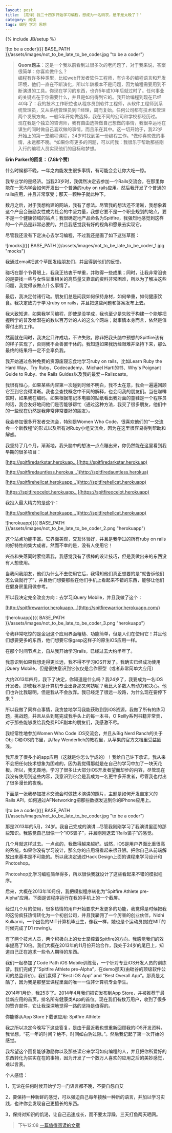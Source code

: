 ```yaml
---
layout: post
title: ［亮译］我二十四岁开始学习编程，想成为一名码农，是不是太晚了？"
category: 阅读
tags: 编程 学习 思想
---
```

{% include JB/setup %}

![to be a coder]({{ BASE_PATH }}/assets/images/not_to_be_late_to_be_coder.jpg "to be a coder")

> **Quora题主**：这是一个我以前看到过很多次的老问题了，对于我来说，答案很简单：你喜欢做什么？  
> 编程有许多种类型，比如web开发者软件工程师，有许多的编程语言和开发环境，他们一直在不断演化，所以年龄根本不是问题，因为编程需要用到不断演进的工具。你现在学习的东西，也许5年或10年后就过时了。任何事业的关键点在于你需要什么，并且是如何得到它的。我开始编程到现在已经40年了：我的技术工作职位也从程序员到软件工程师，从软件工程师到系统管理员，又从系统管理员到IT经理，周而复始。任何公司都有技术和管理两个发展方向，一般5年开始做选择，我在不同的公司和学校都经历过。  
> 现在我是个独立的咨询师，我有自由选择做自己想做的事情，我很幸运地在谋生的同时做自己喜欢做的事情，而且乐在其中。这一切开始于，我22岁开始上的第一堂编程课程，24岁时找到第一份编程工作。*做你喜欢做的事情，永远都不晚。*如果你有更多的问题，可以问我：我很乐于帮助那些刚入行的编程人员实现他们的目标和梦想。  

**Erin Parker的回复：（7.8k个赞）**

什么时候都不晚，一年之内能发生很多事情，有可能会会让你大吃一惊。

我专业学的是经济。当我23岁时，我偶然决定去参加一个Rails交流会，在那里你能在一天内学会如何开发出一个普通的ruby on rails应用。然后我开发了个普通的rails应用，并且非常享受；那天一颗种子就此种下。

数月之后，对于我想构建的网站，我有了想法。尽管我的想法还不清晰，我想象着这个产品会鼓励女性成为社会的中坚力量，我想它要不是一个职业规划的站点，要不是一个健康领域的站点；我很确定地产品命名为Spitfire，我强烈地感觉到这样的一个产品是非常必要的，并且我感觉我有好的视角和愿景去实现它。

尽管我还没有下定决心去学习编程，不过我还是画了如下这张草图：

![mocks]({{ BASE_PATH }}/assets/images/not_to_be_late_to_be_coder_1.jpg "mocks")

我通过email把这个草图发给朋友们，并且得到他们的反馈。

碰巧在那个节骨眼上，我我正热衷于举重，并取得一些成果；同时，让我非常沮丧的是要找一些与女性举重相关的高质量又靠谱的资料非常困难，所以为了解决这些问题，我觉得该做点什么事情了。

最后，我决定付诸行动。朋友们总是问我如何保持身材，如何举重，如何健康饮食。我决定致力于学习ruby on rails，并且把这些问题和答案发布上去。

我大致知道，如果我学习编程，即使是没学成，我也至少是失败于构建一个能够把握所学的普及给潜在的数以百万计的人的这么个网站；就事情本身而言，依然是值得付出的工作。

然而就在同时，我决定只许成功，不许失败。除非把我头脑中预想的Spitfire该有的样子实现了，否则我不会善罢干休的。我知道如果我历经艰难并坚持下来，那么最终的结果将一定不会辜负我。

我开始通过各种免费的资源废寝忘食地学习ruby on rails，比如Learn Ruby the Hard Way、Try Ruby、Codecademy、Michael Hartl的书、Why's Poignant Guide to Ruby、the Rails Guides以及我的最爱－Railscasts。

我很有恒心，如果某些内容第一次碰到时候不明白，我不太在意，我会一遍遍回顾它至到它变得清晰。我也会查找概念中不同的解释，也会问我的朋友们。当在咖啡馆时，如果我在编码，如果根据笔记本电脑的贴纸看出我对面的童鞋是一个程序员的话，我会友好地问他们是否能够帮忙（通过这种方法，我交了很多朋友，他们中的一些现在仍然是我非常非常要好的朋友）。

我会参加很多开发者交流会，特别是Women Who Code，很喜欢他们的“一交流会一个新教程”的形式以及所有对Ruby小组交流会，因为在这里很容易得到帮助和解惑。

我坚持了几个月，渐渐地，我头脑中的想法一点点蹦出来，你仍然能在这里看到我早期的很多项目：

[http://spitfiredarkstar.herokuap…](http://spitfiredarkstar.herokuap)

[http://spitfiredauntless.herokua…](http://spitfiredauntless.herokua)

[http://spitfirehellcat.herokuapp…](http://spitfirehellcat.herokuapp)

[https://spitfireocelot.herokuapp…](https://spitfireocelot.herokuapp)

我投入最大精力的是这个：

[http://spitfirehellcat.herokuapp…](http://spitfirehellcat.herokuapp)

![herokuapp]({{ BASE_PATH }}/assets/images/not_to_be_late_to_be_coder_2.png "herokuapp")

这个站点功能丰富。它界面美观，交互体验好，并且是我学过的所有ruby on rails的好特性的集大成者。然而不幸的是，没有人使用它！

兴奋和失落同时萦绕着我，我感觉我有了很棒的设计技巧，但是我做出来的东西没有人想使用。

当我问我朋友，他们为什么不去使用它后，我得知他们真正想要的是“就告诉他们怎么做就行了”，并且他们想要那些在他们手机上看起来不错的东西，能够让他们在健身房里用做参考。

所以我决定完全改变方向：去学习jQuery Mobile，并且我做了这个：

[http://spitfirewarrior.herokuapp...](http://spitfirewarrior.herokuapp.com/)

![herokuapp]({{ BASE_PATH }}/assets/images/not_to_be_late_to_be_coder_3.png "herokuapp")

令我非常吃惊的是金冠这个应用界面粗糙、功能简单，但是人们在使用它！并且他们想要更多的东西，他们想要它像gasp这样子的原生iOS应用一样。

在那个时间节点上，自从我开始学习rails，已经过去大约半年了。

我意识到如果我想走得更长远，我不得不学习iOS开发了。我确实已经成功使用jQuery Mobile，但是很快意识到它仅仅是合作原型（或者非常简单大应用）

大约2013年四月，我下了决定，你知道是什么吗？我24岁了，我要成为一名iOS开发者。即使我不是计算机专业出身那又何妨呢？我比大多数人有动力和决心。他们也许比我聪明，但是我从不会放弃。我已经走了很远一段路，为什么现在要停下来？

所以我做了同样点事情，我贪婪地学习我能获取到到iOS资源，我做了所有的练习题，挑战题，并且从头到尾完成我手头上的每一本书，O'Reilly系列书籍非常贵，对于那些能够发给我免费PDF副本的朋友们，我感激不尽。

我经常性地参加Women Who Code iOS交流会，并且从Big Nerd Ranch的关于Obj-C和iOS的书里，从Ray Wenderlich的教程里，从苹果的官方文档里受益匪浅。

我开发了很多小的app应用（这就是你怎么学成的）！我给自己许下承诺，我从来不会把任何技术想象为困难的，因为我觉得那就是在自己的学习中加了一块天花板。所以，我无畏地，学习了很多让大部分iOS开发者望而却步的内容，尽管现在我没有使用到这些内容，我意识到它会是我成为一名更牛多开发者，尽管我也付出了很多漫长的夜晚。

下面是一张我参加技术交流会时做技术演讲的照片，主题是如何开发自定义的Rails API，如何通过AFNetworking把那些数据发送到你的iPhone应用上。

![to be a coder]({{ BASE_PATH }}/assets/images/not_to_be_late_to_be_coder.jpg "to be a coder")

那是2013年的5月，24岁。我自己完成的演讲…尽管我刚刚学习了我演讲里面的那些知识。我感觉自己很像一个”iOS骗子”，并且刚刚退去“Rails骗子”的感觉。

几个月就这样过去。一点点的，我做得越来越好。诚然，iOS是用户界面比重很高的系统，如果你没有学习设计，那么你的应用将看起来很丑陋。把你自己从前端解放出来基本是不可能的。所以我决定通过Hack Design上面的课程来学习设计和Photoshop。

Photoshop比学习编程简单得多，所以很快我就设计了这些看起来不错的模拟程序。

后来，大概在2013年10月份，我把模拟程序转化为”Spitfire Athlete pre-Alpha”应用。下面是该程序运行在我的手机上的一个截屏。

经过几个月的使用，很多热情的用户开始要求开发更多的功能，我觉得是时候把我的这份疯狂热情转化为一个初创公司，并且我雇佣了一个厉害的创业伙伴，Nidhi Kulkarni，一个出色的MIT计算机毕业生，像我一样，她也是个运动员(她在MIT的时候完成了D1 rowing)。

有了两个技术人员，两个积极向上的女士掌控着Spitfire的方向。我感觉我们的效率提高了10倍。我们大概在2013年的11月份开始合作，我处于24岁的尾巴上，知道自己正在追求一些令人期待的东西。

我们一起参加了Code Path iOS Mobile训练营，一个针对专业iOS开发人员的训练营。我们完成了”Spitfire Athlete pre-Alpha”，在demo那天(由硅谷的顶级软件公司的总监评价)，我们赢得了”Best iOS App” and “Best Overall App”。那真是太酷了，因为我是那整堂课程里面的唯一一位非计算机专业学生。

2014年1月份，我25岁了。2014年4月我们把它发布到App Store，并被推荐于最佳新应用的首页，排名所有健康类App的首位。现在我们有数万用户，收到了很多的赞许邮件，它让我深深地觉得一路的坚持是值得的。

你能够从App Store下载该应用: Spitfire Athlete

我之所以决定今晚写下这些答复，是由于最近我也想重新回顾我的iOS开发资料。我曾想，“花一年的时间？绝不，时间如白驹过隙。”。然后我记起了第一次开始的感觉。

我希望这个回复能够激励你以及那些读它来学习如何编程的人，并且把你所爱好的东西转化为实实在在的事物，因为开发了一个数万人喜欢的应用之后的美妙感觉，难以言表。

个人感悟：

1，无论在任何时候开始学习一门语言都不晚，不要自怨自艾

2，要保持一种新鲜的感觉，可以强迫自己每年接触一种新的语言，并加以学习实践，也许你会发现自己更擅长的东西。

3，保持对知识的饥渴，让自己迅速成长，而不要太浮躁，三天打鱼两天晒网。


> 下午12:08 [一篇值得阅读的文章](http://www.quora.com/I-am-24-years-old-and-just-started-learning-coding-I-want-to-be-a-programmer-Am-I-too-late-in-the-game/answer/Erin-Parker)
